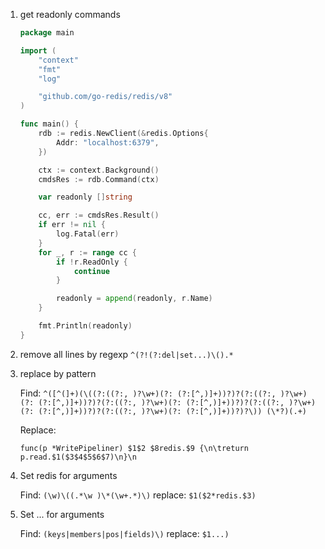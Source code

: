 1. get readonly commands
    ```go
    package main
    
    import (
        "context"
        "fmt"
        "log"

        "github.com/go-redis/redis/v8"
    )
    
    func main() {
        rdb := redis.NewClient(&redis.Options{
            Addr: "localhost:6379",
        })
    
        ctx := context.Background()
        cmdsRes := rdb.Command(ctx)
    
        var readonly []string
    
        cc, err := cmdsRes.Result()
        if err != nil {
            log.Fatal(err)
        }
        for _, r := range cc {
            if !r.ReadOnly {
                continue
            }
    
            readonly = append(readonly, r.Name)
        }
    
        fmt.Println(readonly)
    }
    ```
2. remove all lines by regexp `^(?!(?:del|set...)\().*`
3. replace by pattern

    Find:
    `^([^(]+)(\((?:((?:, )?\w+)(?: (?:[^,)]+))?)?(?:((?:, )?\w+)(?: (?:[^,)]+))?)?(?:((?:, )?\w+)(?: (?:[^,)]+))?)?(?:((?:, )?\w+)(?: (?:[^,)]+))?)?(?:((?:, )?\w+)(?: (?:[^,)]+))?)?\)) (\*?)(.+)`
    
    Replace:
    ```regexp
    func(p *WritePipeliner) $1$2 $8redis.$9 {\n\treturn p.read.$1($3$4$5$6$7)\n}\n
    ```
4. Set redis for arguments
   
    Find: `(\w)\((.*\w )\*(\w+.*)\)`
    replace: `$1($2*redis.$3)`
5. Set ... for arguments

    Find: `(keys|members|pos|fields)\)`
    replace: `$1...)`